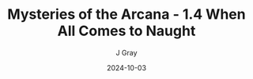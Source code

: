 ---
title: 'Mysteries of the Arcana - 1.4 When All Comes to Naught'
alt: 'Mysteries of the Arcana'
date: '2024-10-03'
author: 'J Gray'
artist: 'Keira'
---